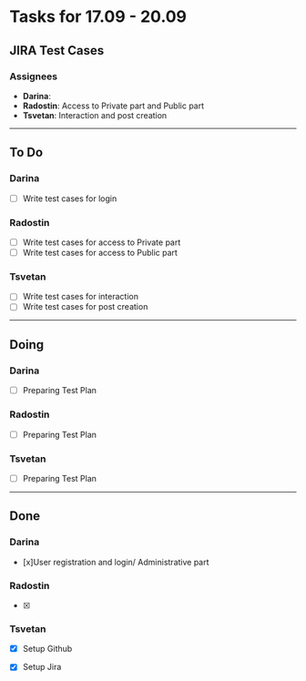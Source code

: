 # Tasks for 17.09 - 20.09

## JIRA Test Cases

### Assignees

- **Darina**: 
- **Radostin**: Access to Private part and Public part
- **Tsvetan**: Interaction and post creation

---

## To Do

### Darina

- [ ] Write test cases for login

### Radostin
- [ ] Write test cases for access to Private part
- [ ] Write test cases for access to Public part

### Tsvetan
- [ ] Write test cases for interaction
- [ ] Write test cases for post creation

---

## Doing

### Darina
- [ ] Preparing Test Plan

### Radostin
- [ ] Preparing Test Plan

### Tsvetan
- [ ] Preparing Test Plan

---

## Done

### Darina
- [x]User registration and login/ Administrative part

### Radostin
- [x]

### Tsvetan
- [x] Setup Github
- [x] Setup Jira

